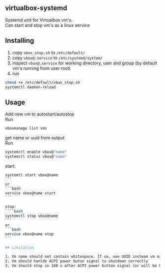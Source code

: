 ## virtualbox-systemd

Systemd unit for Virtualbox vm's.  
Can start and stop vm's as a linux service

## Installing

1. copy `vbox_stop.sh` to `/etc/default/`
2. copy `vbox@.service` to `/etc/systemd/system/`
3. inspect `vbox@.service` for working directory, user and group (by default vm's running from user root)
4. run 
```bash
chmod +x /etc/default/vbox_stop.sh
systemctl daemon-reload
```

## Usage

Add new vm to autostart/autostop  
Run
```bash
vboxmanage list vms
```
get name or uuid from output  
Run 
```bash
systemctl enable vbox@"name"
systemctl status vbox@"name"
```

start:
````bash
systemtl start vbox@name
```
or
```bash
service vbox@name start
```

stop:
````bash
systemctl stop vbox@name
```
or
```bash
service vbox@name stop
```

## Limitation

1. Vm name should not contain whitespace. If so, use UUID insteam vm name.
2. Vm should hanlde ACPI power buton signal to shutdown correctly
3. Vm should stop in 180 s after ACPI power button signal (or will be killed by systemd)
